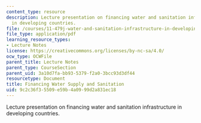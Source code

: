 ```yaml
---
content_type: resource
description: Lecture presentation on financing water and sanitation infrastructure
  in developing countries.
file: /courses/11-479j-water-and-sanitation-infrastructure-in-developing-countries-spring-2007/9c2c36f35509e59b4a0999d2a831ec18_lect11.pdf
file_type: application/pdf
learning_resource_types:
- Lecture Notes
license: https://creativecommons.org/licenses/by-nc-sa/4.0/
ocw_type: OCWFile
parent_title: Lecture Notes
parent_type: CourseSection
parent_uid: 3a10d7fa-bb93-5379-f2a0-3bcc93d3df44
resourcetype: Document
title: Financing Water Supply and Sanitation
uid: 9c2c36f3-5509-e59b-4a09-99d2a831ec18
---
```

Lecture presentation on financing water and sanitation infrastructure in developing countries.